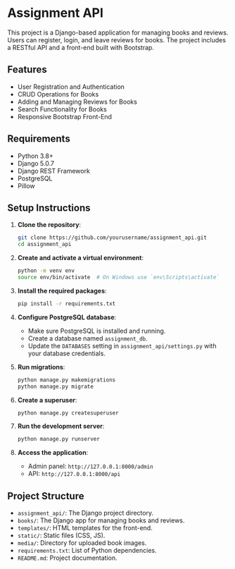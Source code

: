 # Assignment API

This project is a Django-based application for managing books and reviews. Users can register, login, and leave reviews for books. The project includes a RESTful API and a front-end built with Bootstrap.

## Features

- User Registration and Authentication
- CRUD Operations for Books
- Adding and Managing Reviews for Books
- Search Functionality for Books
- Responsive Bootstrap Front-End

## Requirements

- Python 3.8+
- Django 5.0.7
- Django REST Framework
- PostgreSQL
- Pillow

## Setup Instructions

1. **Clone the repository**:
    ```bash
    git clone https://github.com/yourusername/assignment_api.git
    cd assignment_api
    ```

2. **Create and activate a virtual environment**:
    ```bash
    python -m venv env
    source env/bin/activate  # On Windows use `env\Scripts\activate`
    ```

3. **Install the required packages**:
    ```bash
    pip install -r requirements.txt
    ```

4. **Configure PostgreSQL database**:
    - Make sure PostgreSQL is installed and running.
    - Create a database named `assignment_db`.
    - Update the `DATABASES` setting in `assignment_api/settings.py` with your database credentials.

5. **Run migrations**:
    ```bash
    python manage.py makemigrations
    python manage.py migrate
    ```

6. **Create a superuser**:
    ```bash
    python manage.py createsuperuser
    ```

7. **Run the development server**:
    ```bash
    python manage.py runserver
    ```

8. **Access the application**:
    - Admin panel: `http://127.0.0.1:8000/admin`
    - API: `http://127.0.0.1:8000/api`

## Project Structure

- `assignment_api/`: The Django project directory.
- `books/`: The Django app for managing books and reviews.
- `templates/`: HTML templates for the front-end.
- `static/`: Static files (CSS, JS).
- `media/`: Directory for uploaded book images.
- `requirements.txt`: List of Python dependencies.
- `README.md`: Project documentation.